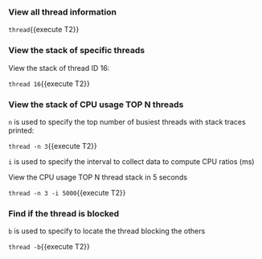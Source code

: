 
### View all thread information

`thread`{{execute T2}}


### View the stack of specific threads

View the stack of thread ID 16:

`thread 16`{{execute T2}}

### View the stack of CPU usage TOP N threads

`n` is used to specify the top number of busiest threads with stack traces printed:

`thread -n 3`{{execute T2}}

`i` is used to specify the interval to collect data to compute CPU ratios (ms)

View the CPU usage TOP N thread stack in 5 seconds

`thread -n 3 -i 5000`{{execute T2}}

### Find if the thread is blocked

`b` is used to specify to locate the thread blocking the others

`thread -b`{{execute T2}}

